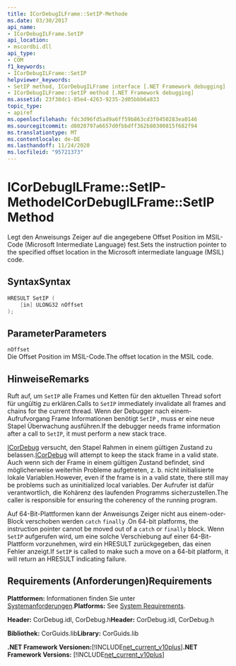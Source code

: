```yaml
---
title: ICorDebugILFrame::SetIP-Methode
ms.date: 03/30/2017
api_name:
- ICorDebugILFrame.SetIP
api_location:
- mscordbi.dll
api_type:
- COM
f1_keywords:
- ICorDebugILFrame::SetIP
helpviewer_keywords:
- SetIP method, ICorDebugILFrame interface [.NET Framework debugging]
- ICorDebugILFrame::SetIP method [.NET Framework debugging]
ms.assetid: 23f38dc1-85e4-4263-9235-2d05bbb6a833
topic_type:
- apiref
ms.openlocfilehash: fdc3d96fd5ad9a6ff59b863cd3f0450283ea0146
ms.sourcegitcommit: d8020797a6657d0fbbdff362b80300815f682f94
ms.translationtype: MT
ms.contentlocale: de-DE
ms.lasthandoff: 11/24/2020
ms.locfileid: "95721373"
---
```

# <a name="icordebugilframesetip-method"></a><span data-ttu-id="e4afc-102">ICorDebugILFrame::SetIP-Methode</span><span class="sxs-lookup"><span data-stu-id="e4afc-102">ICorDebugILFrame::SetIP Method</span></span>

<span data-ttu-id="e4afc-103">Legt den Anweisungs Zeiger auf die angegebene Offset Position im MSIL-Code (Microsoft Intermediate Language) fest.</span><span class="sxs-lookup"><span data-stu-id="e4afc-103">Sets the instruction pointer to the specified offset location in the Microsoft intermediate language (MSIL) code.</span></span>  
  
## <a name="syntax"></a><span data-ttu-id="e4afc-104">Syntax</span><span class="sxs-lookup"><span data-stu-id="e4afc-104">Syntax</span></span>  
  
```cpp  
HRESULT SetIP (  
    [in] ULONG32 nOffset  
);  
```  
  
## <a name="parameters"></a><span data-ttu-id="e4afc-105">Parameter</span><span class="sxs-lookup"><span data-stu-id="e4afc-105">Parameters</span></span>  

 `nOffset`  
 <span data-ttu-id="e4afc-106">Die Offset Position im MSIL-Code.</span><span class="sxs-lookup"><span data-stu-id="e4afc-106">The offset location in the MSIL code.</span></span>  
  
## <a name="remarks"></a><span data-ttu-id="e4afc-107">Hinweise</span><span class="sxs-lookup"><span data-stu-id="e4afc-107">Remarks</span></span>  

 <span data-ttu-id="e4afc-108">Ruft auf, um `SetIP` alle Frames und Ketten für den aktuellen Thread sofort für ungültig zu erklären.</span><span class="sxs-lookup"><span data-stu-id="e4afc-108">Calls to `SetIP` immediately invalidate all frames and chains for the current thread.</span></span> <span data-ttu-id="e4afc-109">Wenn der Debugger nach einem-Aufrufvorgang Frame Informationen benötigt `SetIP` , muss er eine neue Stapel Überwachung ausführen.</span><span class="sxs-lookup"><span data-stu-id="e4afc-109">If the debugger needs frame information after a call to `SetIP`, it must perform a new stack trace.</span></span>  
  
 <span data-ttu-id="e4afc-110">[ICorDebug](icordebug-interface.md) versucht, den Stapel Rahmen in einem gültigen Zustand zu belassen.</span><span class="sxs-lookup"><span data-stu-id="e4afc-110">[ICorDebug](icordebug-interface.md) will attempt to keep the stack frame in a valid state.</span></span> <span data-ttu-id="e4afc-111">Auch wenn sich der Frame in einem gültigen Zustand befindet, sind möglicherweise weiterhin Probleme aufgetreten, z. b. nicht initialisierte lokale Variablen.</span><span class="sxs-lookup"><span data-stu-id="e4afc-111">However, even if the frame is in a valid state, there still may be problems such as uninitialized local variables.</span></span> <span data-ttu-id="e4afc-112">Der Aufrufer ist dafür verantwortlich, die Kohärenz des laufenden Programms sicherzustellen.</span><span class="sxs-lookup"><span data-stu-id="e4afc-112">The caller is responsible for ensuring the coherency of the running program.</span></span>  
  
 <span data-ttu-id="e4afc-113">Auf 64-Bit-Plattformen kann der Anweisungs Zeiger nicht aus einem-oder-Block verschoben werden `catch` `finally` .</span><span class="sxs-lookup"><span data-stu-id="e4afc-113">On 64-bit platforms, the instruction pointer cannot be moved out of a `catch` or `finally` block.</span></span> <span data-ttu-id="e4afc-114">Wenn `SetIP` aufgerufen wird, um eine solche Verschiebung auf einer 64-Bit-Plattform vorzunehmen, wird ein HRESULT zurückgegeben, das einen Fehler anzeigt.</span><span class="sxs-lookup"><span data-stu-id="e4afc-114">If `SetIP` is called to make such a move on a 64-bit platform, it will return an HRESULT indicating failure.</span></span>  
  
## <a name="requirements"></a><span data-ttu-id="e4afc-115">Requirements (Anforderungen)</span><span class="sxs-lookup"><span data-stu-id="e4afc-115">Requirements</span></span>  

 <span data-ttu-id="e4afc-116">**Plattformen:** Informationen finden Sie unter [Systemanforderungen](../../get-started/system-requirements.md).</span><span class="sxs-lookup"><span data-stu-id="e4afc-116">**Platforms:** See [System Requirements](../../get-started/system-requirements.md).</span></span>  
  
 <span data-ttu-id="e4afc-117">**Header:** CorDebug.idl, CorDebug.h</span><span class="sxs-lookup"><span data-stu-id="e4afc-117">**Header:** CorDebug.idl, CorDebug.h</span></span>  
  
 <span data-ttu-id="e4afc-118">**Bibliothek:** CorGuids.lib</span><span class="sxs-lookup"><span data-stu-id="e4afc-118">**Library:** CorGuids.lib</span></span>  
  
 <span data-ttu-id="e4afc-119">**.NET Framework Versionen:**[!INCLUDE[net_current_v10plus](../../../../includes/net-current-v10plus-md.md)]</span><span class="sxs-lookup"><span data-stu-id="e4afc-119">**.NET Framework Versions:** [!INCLUDE[net_current_v10plus](../../../../includes/net-current-v10plus-md.md)]</span></span>
